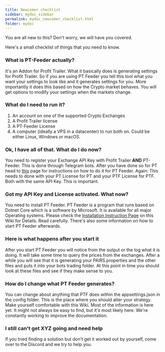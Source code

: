 ```yaml
---
title: Newcomer checklist
sidebar: mydoc_sidebar
permalink: mydoc_newcomer_checklist.html
folder: mydoc
---
```


You are all new to this? Don't worry, we will have you covered.

Here's a small checklist of things that you need to know.

### What is PT-Feeder actually?

It's an Addon for Profit Trailer. What it basically does is generating settings for Profit Trailer. So if you are using PT Feeder you tell this tool what you want your settings to look like and it generates settings for you. More importantly it does this based on how the Crypto market behaves. You will get options to modify your settings when the markets change. 

### What do I need to run it?

1. An account on one of the supported Crypto Exchanges
1. A Profit Trailer license
2. A PT-Feeder License
3. A computer (ideally a VPS in a datacenter) to run both on. Could be either Linux, Windows or macOS. 

### Ok, I have all of that. What do I do now?

You need to register your Exchange API Key with Profit Trailer __AND__ PT-Feeder. This is done through Telegram bots. After you have done so for PT head to [this](https://github.com/mehtadone/PTFeeder/wiki/License-Registration-and-Activation) page for instructions on how to do it for PT Feeder. Again: This needs to done with your PT License for PT and your PTF License for PTF. Both with the same API Key. This is important.

### Got my API Key and License activated. What now?

You need to install PT Feeder. PT Feeder is a program that runs based on Dotnet Core which is a software by Microsoft. It is available for all major Operating systems. Please check the [Installation Instruction Page](https://github.com/mehtadone/PTFeeder/wiki/Installation) on this Wiki for Details. Read carefully. There's also some information on how to start PT Feeder afterwards.

### Here is what happens after you start it

After you start PT Feeder you will notice from the output or the log what it is doing. It will take some time to query the prices from the exchanges. After a while you will see that it is generating your PAIRS.properties and the other files and puts it into your bots trading folder. At this point in time you should look at these files and see if they make sense to you.

### How do I change what PT Feeder generates?

You can change about anything that PTF does within the appsettings.json in the config folder. This is the place where you should alter your strategy. Make yourself comfortable with this Wiki. Most of the information is here yet. It might not always be easy to find, but it's most likely here. We're constantly working to improve the documentation.

### I still can't get XYZ going and need help

If you tried finding a solution but don't get it worked out by yourself, come over to the Discord and we try to help you.